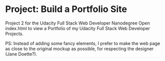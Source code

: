 # Project: Build a Portfolio Site
Project 2 for the Udacity Full Stack Web Developer Nanodegree
Open index.html to view a Portfolio of my Udacity Full Stack Web Developer Projects. 

PS: Instead of adding some fancy elements, I prefer to make the web page as close to the original mockup as possible, for respecting the designer (Jane Doette?). 